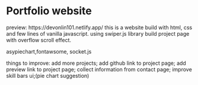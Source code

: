<h1>Portfolio website</h1> 
preview: https://devonlin101.netlify.app/
this is a website build with html, css and few lines of vanilla javascript.
using swiper.js library build project page with overflow scroll effect.

asypiechart,fontawsome, socket.js

things to improve:
add more projects;
add github link to project page;
add preview link to project page;
collect information from contact page;
improve skill bars ui;(pie chart suggestion)
